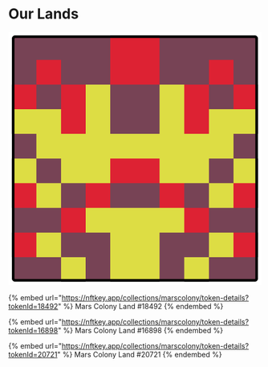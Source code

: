 # Our Lands

![](../.gitbook/assets/18492.png)

{% embed url="https://nftkey.app/collections/marscolony/token-details?tokenId=18492" %}
Mars Colony Land #18492
{% endembed %}

{% embed url="https://nftkey.app/collections/marscolony/token-details?tokenId=16898" %}
Mars Colony Land #16898
{% endembed %}

{% embed url="https://nftkey.app/collections/marscolony/token-details?tokenId=20721" %}
Mars Colony Land #20721
{% endembed %}
